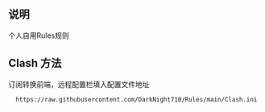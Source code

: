 ## 说明

个人自用Rules规则

## Clash 方法

订阅转换前端，远程配置栏填入配置文件地址
````
  https://raw.githubusercontent.com/DarkNight710/Rules/main/Clash.ini
````
